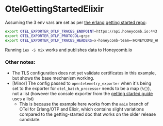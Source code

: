 # OtelGettingStartedElixir

Assuming the 3 env vars are set as per [the erlang getting started repo](https://github.com/tsloughter/otel_getting_started):

```sh
export OTEL_EXPORTER_OTLP_TRACES_ENDPOINT=https://api.honeycomb.io:443
export OTEL_EXPORTER_OTLP_PROTOCOL=grpc
export OTEL_EXPORTER_OTLP_TRACES_HEADERS=x-honeycomb-team=<HONEYCOMB_API_TOKEN>,x-honeycomb-dataset=experiments
```

Running `iex -S mix` works and publishes data to Honeycomb.io


### Other notes:

- The TLS configuration does not yet validate certificates in this example, but shows the base mechanism working.
- [Minor] The config passed to `opentelemetry_exporter` when it's being set to the exporter for `otel_batch_processor` needs to be a map (`%{}`), not a list (however the console exporter from the [getting started guide](https://opentelemetry.io/docs/erlang/getting-started/) uses a list)
  - This is because the example here works from the `main` branch of OTel for Erlang/OTP and Elixir, which contains slight variations compared to the getting-started doc that works on the older release candidate.
